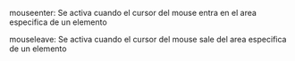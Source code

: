 mouseenter: Se activa cuando el cursor del mouse entra en el area especifica de un elemento

mouseleave: Se activa cuando el cursor del mouse sale del area especifica de un elemento